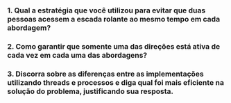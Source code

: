 ### 1. Qual a estratégia que você utilizou para evitar que duas pessoas acessem a escada rolante ao mesmo tempo em cada abordagem?

### 2. Como garantir que somente uma das direções está ativa de cada vez em cada uma das abordagens?

### 3. Discorra sobre as diferenças entre as implementações utilizando threads e processos e diga qual foi mais eficiente na solução do problema, justificando sua resposta.

